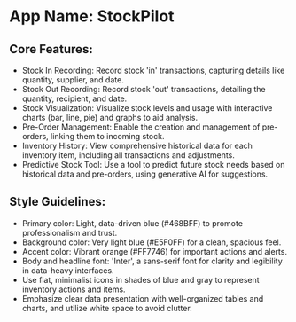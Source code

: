 # **App Name**: StockPilot

## Core Features:

- Stock In Recording: Record stock 'in' transactions, capturing details like quantity, supplier, and date.
- Stock Out Recording: Record stock 'out' transactions, detailing the quantity, recipient, and date.
- Stock Visualization: Visualize stock levels and usage with interactive charts (bar, line, pie) and graphs to aid analysis.
- Pre-Order Management: Enable the creation and management of pre-orders, linking them to incoming stock.
- Inventory History: View comprehensive historical data for each inventory item, including all transactions and adjustments.
- Predictive Stock Tool: Use a tool to predict future stock needs based on historical data and pre-orders, using generative AI for suggestions.

## Style Guidelines:

- Primary color: Light, data-driven blue (#468BFF) to promote professionalism and trust.
- Background color: Very light blue (#E5F0FF) for a clean, spacious feel.
- Accent color: Vibrant orange (#FF7746) for important actions and alerts.
- Body and headline font: 'Inter', a sans-serif font for clarity and legibility in data-heavy interfaces.
- Use flat, minimalist icons in shades of blue and gray to represent inventory actions and items.
- Emphasize clear data presentation with well-organized tables and charts, and utilize white space to avoid clutter.
